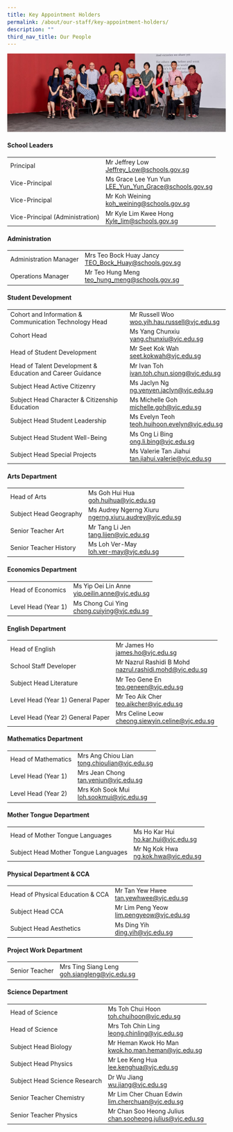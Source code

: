 ```yaml
---
title: Key Appointment Holders
permalink: /about/our-staff/key-appointment-holders/
description: ""
third_nav_title: Our People
---
```

![](/images/Key-Appointment-Holders-banner-1024x365.jpg)

#### School Leaders

|  | | 
| -------- | -------- | 
|Principal|	Mr Jeffrey Low<br>[Jeffrey_Low@schools.gov.sg](mailto:Jeffrey_Low@schools.gov.sg)|
|Vice-Principal|	Ms Grace Lee Yun Yun<br>[LEE_Yun_Yun_Grace@schools.gov.sg](mailto:LEE_Yun_Yun_Grace@schools.gov.sg)|
|Vice-Principal|	Mr Koh Weining<br>[koh_weining@schools.gov.sg](mailto:koh_weining@schools.gov.sg)|
|Vice-Principal (Administration)|Mr Kyle Lim Kwee Hong<br>[Kyle_lim@schools.gov.sg](mailto:Kyle_lim@schools.gov.sg)|

#### Administration

|  |  | 
| -------- | -------- | 
|Administration Manager	|Mrs Teo Bock Huay Jancy<br>[TEO_Bock_Huay@schools.gov.sg](mailto:TEO_Bock_Huay@schools.gov.sg)|
|Operations Manager	|Mr Teo Hung Meng<br>[teo_hung_meng@schools.gov.sg](mailto:teo_hung_meng@schools.gov.sg)|

#### Student Development


|  |  | 
| -------- | -------- |
|Cohort and Information & Communication Technology Head	|Mr Russell Woo<br>[woo.yih.hau.russell@vjc.edu.sg](mailto:woo.yih.hau.russell@vjc.edu.sg)|
|Cohort Head	|Ms Yang Chunxiu<br>[yang.chunxiu@vjc.edu.sg](mailto:yang.chunxiu@vjc.edu.sg)|
|Head of Student Development|	Mr Seet Kok Wah<br>[seet.kokwah@vjc.edu.sg](mailto:seet.kokwah@vjc.edu.sg)|
|Head of Talent Development & Education and Career Guidance|	Mr Ivan Toh<br>[ivan.toh.chun.siong@vjc.edu.sg](mailto:ivan.toh.chun.siong@vjc.edu.sg)|
|Subject Head Active Citizenry|	Ms Jaclyn Ng<br>[ng.yenyen.jaclyn@vjc.edu.sg](mailto:ng.yenyen.jaclyn@vjc.edu.sg)|
|Subject Head Character & Citizenship Education|	Ms Michelle Goh<br>[michelle.goh@vjc.edu.sg](mailto:michelle.goh@vjc.edu.sg)|
|Subject Head Student Leadership|	Ms Evelyn Teoh<br>[teoh.huihoon.evelyn@vjc.edu.sg](mailto:teoh.huihoon.evelyn@vjc.edu.sg)|
|Subject Head Student Well-Being|	Ms Ong Li Bing<br>[ong.li.bing@vjc.edu.sg](mailto:ong.li.bing@vjc.edu.sg)|
|Subject Head Special Projects|	Ms Valerie Tan Jiahui<br>[tan.jiahui.valerie@vjc.edu.sg](mailto:tan.jiahui.valerie@vjc.edu.sg)|

#### Arts Department

|  |  | 
| -------- | -------- |
|Head of Arts|	Ms Goh Hui Hua<br>[goh.huihua@vjc.edu.sg](mailto:goh.huihua@vjc.edu.sg)|
|Subject Head Geography	|Ms Audrey Ngerng Xiuru<br>[ngerng.xiuru.audrey@vjc.edu.sg](mailto:ngerng.xiuru.audrey@vjc.edu.sg)|
|Senior Teacher Art|	Mr Tang Li Jen<br>[tang.lijen@vjc.edu.sg](mailto:tang.lijen@vjc.edu.sg)|
|Senior Teacher History	|Ms Loh Ver-May<br>[loh.ver-may@vjc.edu.sg](mailto:loh.ver-may@vjc.edu.sg)|

#### Economics Department

| |  | 
| -------- | -------- |
| Head of Economics	|Ms Yip Oei Lin Anne<br>[yip.oeilin.anne@vjc.edu.sg](mailto:yip.oeilin.anne@vjc.edu.sg)|
|Level Head (Year 1)	|Ms Chong Cui Ying<br>[chong.cuiying@vjc.edu.sg](mailto:chong.cuiying@vjc.edu.sg)|

#### English Department


|   |  | 
| -------- | -------- |
| Head of English|	Mr James Ho<br>[james.ho@vjc.edu.sg](mailto:james.ho@vjc.edu.sg)|
|School Staff Developer	|Mr Nazrul Rashidi B Mohd<br>[nazrul.rashidi.mohd@vjc.edu.sg](mailto:nazrul.rashidi.mohd@vjc.edu.sg)|
|Subject Head Literature	|Mr Teo Gene En<br>[teo.geneen@vjc.edu.sg](mailto:teo.geneen@vjc.edu.sg)|
|Level Head (Year 1) General Paper|	Mr Teo Aik Cher<br>[teo.aikcher@vjc.edu.sg](mailto:teo.aikcher@vjc.edu.sg)|
|Level Head (Year 2) General Paper	|Mrs Celine Leow<br>[cheong.siewyin.celine@vjc.edu.sg](mailto:cheong.siewyin.celine@vjc.edu.sg)|

#### Mathematics Department


|  |  | 
| -------- | -------- | 
| Head of Mathematics|	Mrs Ang Chiou Lian<br>[tong.chioulian@vjc.edu.sg](mailto:tong.chioulian@vjc.edu.sg)|
|Level Head (Year 1)|	Mrs Jean Chong<br>[tan.yenjun@vjc.edu.sg](mailto:tan.yenjun@vjc.edu.sg)|
|Level Head (Year 2)|	Mrs Koh Sook Mui<br>[loh.sookmui@vjc.edu.sg](mailto:loh.sookmui@vjc.edu.sg)|

#### Mother Tongue Department


|  |  | 
| -------- | -------- |
| Head of Mother Tongue Languages|	Ms Ho Kar Hui<br>[ho.kar.hui@vjc.edu.sg](mailto:ho.kar.hui@vjc.edu.sg)|
|Subject Head Mother Tongue Languages| Mr Ng Kok Hwa<br>[ng.kok.hwa@vjc.edu.sg](mailto:ng.kok.hwa@vjc.edu.sg)|

#### Physical Department & CCA



|  |  |
| -------- | -------- |
| Head of Physical Education & CCA|	Mr Tan Yew Hwee<br>[tan.yewhwee@vjc.edu.sg](mailto:tan.yewhwee@vjc.edu.sg)|
|Subject Head CCA|	Mr Lim Peng Yeow<br>[lim.pengyeow@vjc.edu.sg](mailto:lim.pengyeow@vjc.edu.sg)|
|Subject Head Aesthetics|	Ms Ding Yih<br>[ding.yih@vjc.edu.sg](mailto:ding.yih@vjc.edu.sg)|

#### Project Work Department


|   |  | 
| -------- | -------- |
| Senior Teacher |	Mrs Ting Siang Leng<br>[goh.siangleng@vjc.edu.sg](mailto:goh.siangleng@vjc.edu.sg)|

#### Science Department


|  |  | 
| -------- | -------- |
| Head of Science| Ms Toh Chui Hoon<br>[toh.chuihoon@vjc.edu.sg](mailto:toh.chuihoon@vjc.edu.sg)|
|Head of Science| Mrs Toh Chin Ling<br>[leong.chinling@vjc.edu.sg](mailto:leong.chinling@vjc.edu.sg)|
|Subject Head Biology|	Mr Heman Kwok Ho Man<br>[kwok.ho.man.heman@vjc.edu.sg](mailto:kwok.ho.man.heman@vjc.edu.sg)|
|Subject Head Physics|	Mr Lee Keng Hua<br>[lee.kenghua@vjc.edu.sg](mailto:lee.kenghua@vjc.edu.sg)|
|Subject Head Science Research	|Dr Wu Jiang<br>[wu.jiang@vjc.edu.sg](mailto:wu.jiang@vjc.edu.sg)|
|Senior Teacher Chemistry|	Mr Lim Cher Chuan Edwin<br>[lim.cherchuan@vjc.edu.sg](mailto:lim.cherchuan@vjc.edu.sg)|
|Senior Teacher Physics|	Mr Chan Soo Heong Julius<br>[chan.sooheong.julius@vjc.edu.sg](mailto:chan.sooheong.julius@vjc.edu.sg)|